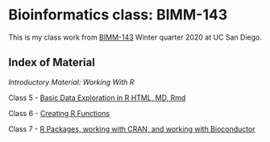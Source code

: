 # Bioinformatics class: BIMM-143

This is my class work from [BIMM-143](https://bioboot.github.io/bimm143_W20) Winter quarter 2020 at UC San Diego.

## Index of Material

_Introductory Material: Working With R_

Class 5 - [Basic Data Exploration in R HTML, MD, Rmd](https://github.com/c9tran/bimm143/tree/master/class05)

Class 6 - [Creating R Functions](https://github.com/c9tran/bimm143/tree/master/class06) 

Class 7 - [R Packages, working with CRAN, and working with Bioconductor](https://github.com/c9tran/bimm143/tree/master/class07)
